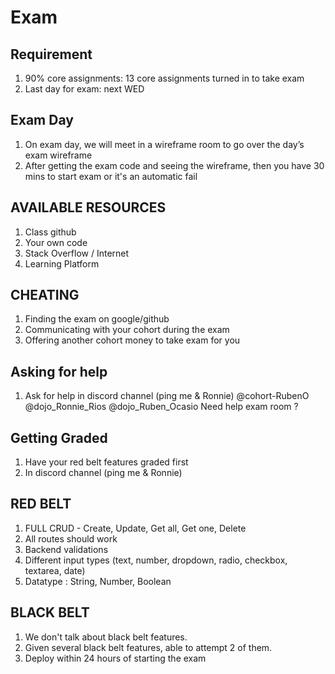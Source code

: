 # Exam

## Requirement 
1. 90% core assignments: 13 core assignments turned in to take exam
2. Last day for exam: next WED

## Exam Day
1. On exam day, we will meet in a wireframe room to go over the day’s exam wireframe
2. After getting the exam code and seeing the wireframe, then you have 30 mins to start exam or it's an automatic fail

## AVAILABLE RESOURCES
1. Class github
2. Your own code
3. Stack Overflow / Internet
4. Learning Platform

## CHEATING
1. Finding the exam on google/github
2. Communicating with your cohort during the exam
3. Offering another cohort money to take exam for you

## Asking for help
1. Ask for help in discord channel (ping me & Ronnie)
@cohort-RubenO @dojo_Ronnie_Rios @dojo_Ruben_Ocasio Need help exam room ?

## Getting Graded
1. Have your red belt features graded first
2. In discord channel (ping me & Ronnie)

## RED BELT
1. FULL CRUD - Create, Update, Get all, Get one, Delete
2. All routes should work
3. Backend validations
4. Different input types (text, number, dropdown, radio, checkbox, textarea, date)
5. Datatype : String, Number, Boolean

## BLACK BELT
1. We don't talk about black belt features.
2. Given several black belt features, able to attempt 2 of them.
3. Deploy within 24 hours of starting the exam